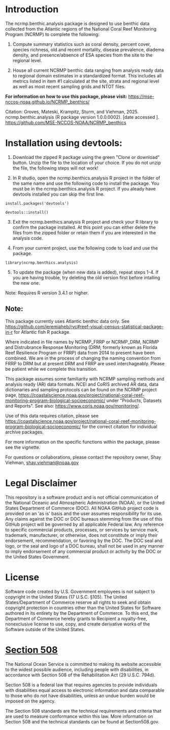 
# Introduction

The ncrmp.benthic.analysis package is designed to use benthic data collected from the Atlantic regions of the National Coral Reef Monitoring Program (NCRMP) to complete the following:

1. Compute summary statistics such as coral density, percent cover, species richness, old and recent mortality, disease prevalence, diadema density, and presence/absence of ESA species from the site to the regional level.

2. House all current NCRMP benthic data ranging from analysis ready data to regional domain estimates in a standardized format. This includes all metrics listed in item #1 calculated at the site, strata and regional level as well as most recent sampling grids and NTOT files.

**For information on how to use this package, please visit:** https://mse-nccos-noaa.github.io/NCRMP_benthics/ 

Citation: Groves, Mateski, Krampitz, Sturm, and Viehman, 2025. ncrmp.benthic.analysis (R package version 1.0.0.0002). [date accessed ]. https://github.com/MSE-NCCOS-NOAA/NCRMP_benthics

# Installation using devtools: 

1. Download the zipped R package using the green "Clone or download" button. Unzip the file to the location of your choice. If you do not unzip the file, the following steps will not work!

2. In R studio, open the ncrmp.benthics.analysis R project in the folder of the same name and use the following code to install the package. You must be in the ncrmp.benthics.analysis R project. If you aleady have devtools installed you can skip the first line. 

```
install.packages('devtools')

devtools::install()
```
3. Exit the ncrmp.benthics.analysis R project and check your R library to confirm the package installed. At this point you can either delete the files from the zipped folder or retain them if you are interested in the analysis code. 

4. From your current project, use the following code to load and use the package. 

```
library(ncrmp.benthics.analysis) 
```
5. To update the package (when new data is added), repeat steps 1-4. If you are having trouble, try deleting the old version first before intalling the new one. 

Note: Requires R version 3.4.1 or higher.

## Note: 

This package currently uses Atlantic benthic data only. See https://github.com/jeremiaheb/rvc#reef-visual-census-statistical-package-in-r for Atlantic fish R package.

Where indicated in file names by NCRMP_FRRP or NCRMP_DRM, NCRMP and Distrubrance Response Monitoring (DRM; formerly known as Florida Reef Resilience Program or FRRP) data from 2014 to present have been combined. We are in the process of changing the naming convention from FRRP to DRM but at present DRM and FRRP are used interchageably. Please be patient while we complete this transition. 

This package assumes some familiarity with NCRMP sampling methods and analysis ready (AR) data formats. NCEI and CoRIS archived AR data, data dictionaries and sampling protocols can be found on the NCRMP project page, https://coastalscience.noaa.gov/project/national-coral-reef-monitoring-program-biological-socioeconomic/ under "Products, Datasets and Reports". See also: https://www.coris.noaa.gov/monitoring/.

Use of this data requires citation, please see https://coastalscience.noaa.gov/project/national-coral-reef-monitoring-program-biological-socioeconomic/ for the correct citation for individual archive packages. 

For more information on the specific functions within the package, please see the vignette. 

For questions or collaborations, please contact the repository owner, Shay Viehman, shay.viehman@noaa.gov 



# Legal Disclaimer
This repository is a software product and is not official communication of the National Oceanic and Atmospheric Administration (NOAA), or the United States Department of Commerce (DOC). All NOAA GitHub project code is provided on an 'as is' basis and the user assumes responsibility for its use. Any claims against the DOC or DOC bureaus stemming from the use of this GitHub project will be governed by all applicable Federal law. Any reference to specific commercial products, processes, or services by service mark, trademark, manufacturer, or otherwise, does not constitute or imply their endorsement, recommendation, or favoring by the DOC. The DOC seal and logo, or the seal and logo of a DOC bureau, shall not be used in any manner to imply endorsement of any commercial product or activity by the DOC or the United States Government.

# License 

Software code created by U.S. Government employees is not subject to copyright in the United States (17 U.S.C. §105). The United States/Department of Commerce reserve all rights to seek and obtain copyright protection in countries other than the United States for Software authored in its entirety by the Department of Commerce. To this end, the Department of Commerce hereby grants to Recipient a royalty-free, nonexclusive license to use, copy, and create derivative works of the Software outside of the United States.


# [Section 508](https://oceanservice.noaa.gov/accessibility-statement.html)

The National Ocean Service is committed to making its website accessible to the widest possible audience, including people with disabilities, in accordance with Section 508 of the Rehabilitation Act (29 U.S.C. 794d).

Section 508 is a federal law that requires agencies to provide individuals with disabilities equal access to electronic information and data comparable to those who do not have disabilities, unless an undue burden would be imposed on the agency.

The Section 508 standards are the technical requirements and criteria that are used to measure conformance within this law. More information on Section 508 and the technical standards can be found at Section508.gov.
